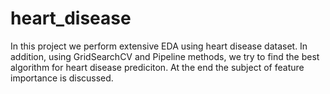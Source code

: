 # heart_disease
In this project we perform extensive EDA using heart disease dataset. In addition, using GridSearchCV and Pipeline methods, we try to find the best algorithm for heart disease prediciton. At the end the subject of feature importance is discussed.
